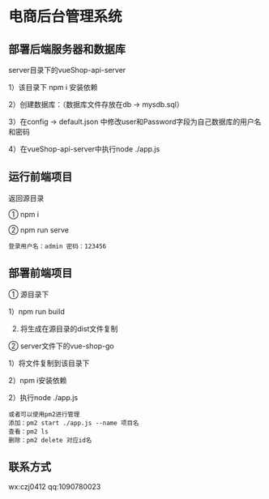 # 电商后台管理系统

## 部署后端服务器和数据库
server目录下的vueShop-api-server

1）该目录下 npm  i 安装依赖

2）创建数据库：（数据库文件存放在db -> mysdb.sql）

3）在config -> default.json 中修改user和Password字段为自己数据库的用户名和密码

4）在vueShop-api-server中执行node ./app.js



## 运行前端项目

返回源目录

① npm i 

② npm run serve

```
登录用户名：admin 密码：123456
```



## 部署前端项目

① 源目录下

1）npm run build

2)  将生成在源目录的dist文件复制

② server文件下的vue-shop-go

1）将文件复制到该目录下

2）npm i安装依赖

2）执行node ./app.js

```
或者可以使用pm2进行管理
添加：pm2 start ./app.js --name 项目名
查看：pm2 ls
删除：pm2 delete 对应id名
```



## 联系方式

wx:czj0412 	qq:1090780023